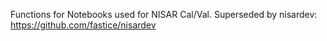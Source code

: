Functions for Notebooks used for NISAR Cal/Val. Superseded by nisardev: https://github.com/fastice/nisardev
